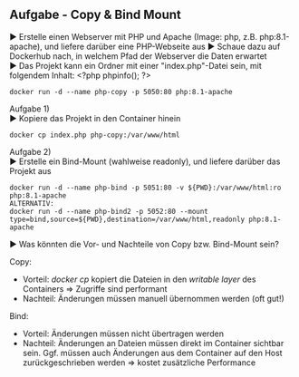 ## Aufgabe - Copy & Bind Mount

► Erstelle einen Webserver mit PHP und Apache (Image: php, z.B.
php:8.1-apache), und liefere darüber eine PHP-Webseite aus
► Schaue dazu auf Dockerhub nach, in welchem Pfad der Webserver die Daten erwartet  
► Das Projekt kann ein Ordner mit einer "index.php"-Datei sein, mit folgendem Inhalt: \<?php phpinfo(); ?\>

    docker run -d --name php-copy -p 5050:80 php:8.1-apache

Aufgabe 1)  
► Kopiere das Projekt in den Container hinein

    docker cp index.php php-copy:/var/www/html

Aufgabe 2)  
► Erstelle ein Bind-Mount (wahlweise readonly), und liefere
darüber das Projekt aus

    docker run -d --name php-bind -p 5051:80 -v ${PWD}:/var/www/html:ro php:8.1-apache
    ALTERNATIV:
    docker run -d --name php-bind2 -p 5052:80 --mount type=bind,source=${PWD},destination=/var/www/html,readonly php:8.1-apache

► Was könnten die Vor- und Nachteile von Copy bzw. Bind-Mount
sein?

Copy:

- Vorteil: _docker cp_ kopiert die Dateien in den _writable layer_ des Containers => Zugriffe sind performant
- Nachteil: Änderungen müssen manuell übernommen werden (oft gut!)

Bind:

- Vorteil: Änderungen müssen nicht übertragen werden
- Nachteil: Änderungen an Dateien müssen direkt im Container sichtbar sein. Ggf. müssen auch Änderungen aus dem Container auf den Host zurückgeschrieben werden => kostet zusätzliche Performance
